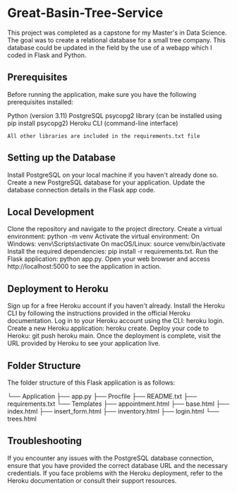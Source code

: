 # Great-Basin-Tree-Service
This project was completed as a capstone for my Master's in Data Science. The goal was to create a relational database for a small tree company. This database could be updated in the field by the use of a webapp which I coded in Flask and Python.

## Prerequisites

Before running the application, make sure you have the following prerequisites installed:

Python (version 3.11)
PostgreSQL
psycopg2 library (can be installed using pip install psycopg2)
Heroku CLI (command-line interface)

	All other libraries are included in the requirements.txt file

## Setting up the Database

Install PostgreSQL on your local machine if you haven't already done so.
Create a new PostgreSQL database for your application.
Update the database connection details in the Flask app code. 

## Local Development

Clone the repository and navigate to the project directory.	
Create a virtual environment: python -m venv 
Activate the virtual environment:
On Windows: venv\Scripts\activate
On macOS/Linux: source venv/bin/activate
Install the required dependencies: pip install -r requirements.txt.
Run the Flask application: python app.py.
Open your web browser and access http://localhost:5000 to see the application in action.

## Deployment to Heroku

Sign up for a free Heroku account if you haven't already.
Install the Heroku CLI by following the instructions provided in the official Heroku documentation.
Log in to your Heroku account using the CLI: heroku login.
Create a new Heroku application: heroku create.
Deploy your code to Heroku: git push heroku main.
Once the deployment is complete, visit the URL provided by Heroku to see your application live.

## Folder Structure

The folder structure of this Flask application is as follows:

└── Application
    ├── app.py
    ├── Procfile
    ├── README.txt
    ├── requirements.txt
    └── Templates
        ├── appointment.html
        ├── base.html
        ├── index.html
        ├── insert_form.html
        ├── inventory.html
        ├── login.html
        └── trees.html

## Troubleshooting

If you encounter any issues with the PostgreSQL database connection, ensure that you have provided the correct database URL and the necessary credentials.
If you face problems with the Heroku deployment, refer to the Heroku documentation or consult their support resources.


